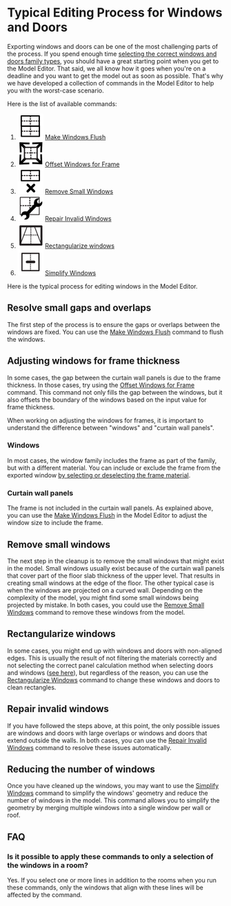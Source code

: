 # Typical Editing Process for Windows and Doors

Exporting windows and doors can be one of the most challenging parts of the process. If you spend enough time [selecting the correct windows and doors family types](../revit-plugin/export-analytical-model/selecting-doors-and-windows-families/), you should have a great starting point when you get to the Model Editor. That said, we all know how it goes when you're on a deadline and you want to get the model out as soon as possible. That's why we have developed a collection of commands in the Model Editor to help you with the worst-case scenario.

Here is the list of available commands:

1. ![](commands/images/make-windows-flush.svg) [Make Windows Flush](commands/me_make_windows_flush.md)
2. ![](commands/images/offset-windows.svg) [Offset Windows for Frame](commands/me_offset_windows.md)
3. ![](commands/images/remove-windows.svg) [Remove Small Windows](commands/alphabetically/remove-small-windows.md)
4. ![](commands/images/repair-windows.svg) [Repair Invalid Windows](commands/me_repair_windows.md)
5. ![](commands/images/rectangularize-windows.svg) [Rectangularize windows](commands/me_rectangularize_windows.md)
6. ![](commands/images/simplify-windows.svg) [Simplify Windows](workflows/simplifying-windows.md)



Here is the typical process for editing windows in the Model Editor.

## Resolve small gaps and overlaps

The first step of the process is to ensure the gaps or overlaps between the windows are fixed. You can use the [Make Windows Flush](commands/me_make_windows_flush.md) command to flush the windows.

## Adjusting windows for frame thickness

In some cases, the gap between the curtain wall panels is due to the frame thickness. In those cases, try using the [Offset Windows for Frame](commands/me_offset_windows.md) command. This command not only fills the gap between the windows, but it also offsets the boundary of the windows based on the input value for frame thickness.

When working on adjusting the windows for frames, it is important to understand the difference between "windows" and "curtain wall panels".

### Windows

In most cases, the window family includes the frame as part of the family, but with a different material. You can include or exclude the frame from the exported window [by selecting or deselecting the frame material](../revit-plugin/export-analytical-model/selecting-doors-and-windows-families/selecting-window-family-types.md#understanding-panel-calculation-options).

### Curtain wall panels

The frame is not included in the curtain wall panels. As explained above, you can use the [Make Windows Flush](commands/me_make_windows_flush.md) in the Model Editor to adjust the window size to include the frame.

## Remove small windows

The next step in the cleanup is to remove the small windows that might exist in the model. Small windows usually exist because of the curtain wall panels that cover part of the floor slab thickness of the upper level. That results in creating small windows at the edge of the floor. The other typical case is when the windows are projected on a curved wall. Depending on the complexity of the model, you might find some small windows being projected by mistake. In both cases, you could use the [Remove Small Windows](commands/alphabetically/remove-small-windows.md) command to remove these windows from the model.

## Rectangularize windows

In some cases, you might end up with windows and doors with non-aligned edges. This is usually the result of not filtering the materials correctly and not selecting the correct panel calculation method when selecting doors and windows ([see here](../revit-plugin/export-analytical-model/selecting-doors-and-windows-families/selecting-window-family-types.md#understanding-panel-calculation-options)), but regardless of the reason, you can use the [Rectangularize Windows](commands/me_rectangularize_windows.md) command to change these windows and doors to clean rectangles.

## Repair invalid windows

If you have followed the steps above, at this point, the only possible issues are windows and doors with large overlaps or windows and doors that extend outside the walls. In both cases, you can use the [Repair Invalid Windows](commands/me_repair_windows.md) command to resolve these issues automatically.

## Reducing the number of windows

Once you have cleaned up the windows, you may want to use the [Simplify Windows](workflows/simplifying-windows.md) command to simplify the windows' geometry and reduce the number of windows in the model. This command allows you to simplify the geometry by merging multiple windows into a single window per wall or roof.



## FAQ

### Is it possible to apply these commands to only a selection of the windows in a room?

Yes. If you select one or more lines in addition to the rooms when you run these commands, only the windows that align with these lines will be affected by the command.
